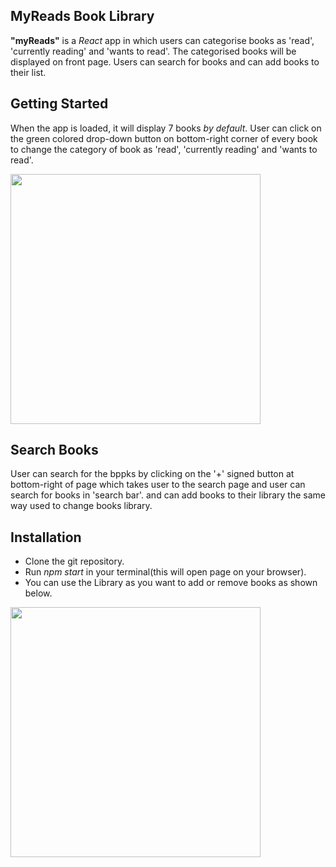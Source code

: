 ## MyReads Book Library
**"myReads"** is a _React_ app in which users can categorise books as 'read', 'currently reading' and 'wants to read'. The categorised books will be displayed on front page. Users can search for books and can add books to their list.

## Getting Started
When the app is loaded, it will display 7 books _by default_. User can click on the green colored drop-down button on bottom-right corner of every book to change the category of book as 'read', 'currently reading' and 'wants to read'.

<p><img src='images/gifR.gif' width="400px" height="400px"/></p>

## Search Books
User can search for the bppks by clicking on the '+' signed button at bottom-right of page which takes user to the search page and user can search for books in 'search bar'. and can add books to their library the same way used to change books library.

## Installation
- Clone the git repository.
- Run _npm start_ in your terminal(this will open page on your browser).
- You can use the Library as you want to add or remove books as shown below.

<p><img src='images/gif2.gif' width="400px" height="400px"/></p>
